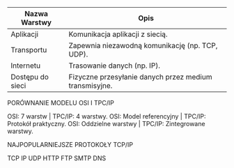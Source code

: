 
| Nazwa Warstwy    | Opis                                                     |
|------------------|----------------------------------------------------------|
| Aplikacji        | Komunikacja aplikacji z siecią.                          |
| Transportu       | Zapewnia niezawodną komunikację (np. TCP, UDP).          |
| Internetu        | Trasowanie danych (np. IP).                              |
| Dostępu do sieci | Fizyczne przesyłanie danych przez medium transmisyjne. |

PORÓWNANIE MODELU OSI I TPC/IP

OSI: 7 warstw            |  TPC/IP: 4 warstwy.
OSI: Model referencyjny  |  TPC/IP: Protokół praktyczny.
OSI: Oddzielne warstwy   |  TPC/IP: Zintegrowane warstwy.


NAJPOPULARNIEJSZE PROTOKOŁY TCP/IP

TCP
IP
UDP
HTTP
FTP
SMTP
DNS
